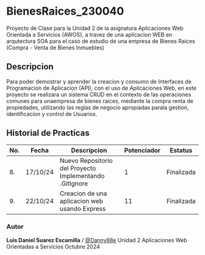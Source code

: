 # BienesRaices_230040
Proyecto de Clase para la Unidad 2 de la asignatura Aplicaciones Web Orientada a Servicios (AWOS), a travez de una aplicacion WEB en arqutectura SOA para el caso de estudio de una empresa de Bienes Raices (Compra - Venta de Bienes Inmuebles)

## Descripcion

Para poder demostrar y aprender la creacion y consumo de Interfaces de Programacion de Aplicacion (API), con el uso de Aplicaciones Web, en este proyecto se realizara un sistema CRUD en el contexto de las operaciones comunes para unaempresa de bienes raices, mediante la compra renta de propiedades, utilizando las reglas de negocio apropiadas parala gestion, identificacion y control de Usuarios.

## Historial de Practicas

|No.|Fecha|Descripcion|Potenciador|Estatus|
|--|--|--|--|--|
|8.|17/10/24|Nuevo Repositorio del Proyecto Implementando .GitIgnore|1|Finalizada|
|9.|22/10/24|Creacion de una aplicacion web usando Express|11|Finalizada|


### Autor
**Luis Daniel Suarez Escamilla** / [@Danny88e](https://github.com/Danny88e)
Unidad 2
Aplicaciones Web Orientadas a Servicios
Octubre 2024

